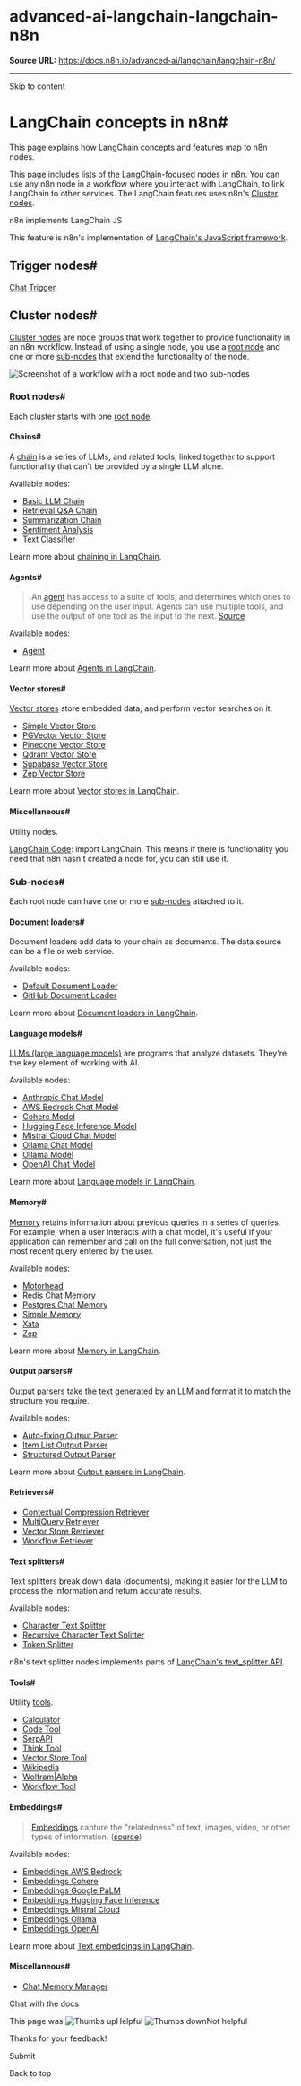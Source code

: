 # advanced-ai-langchain-langchain-n8n

**Source URL:** https://docs.n8n.io/advanced-ai/langchain/langchain-n8n/

---

Skip to content 

[ ](https://github.com/n8n-io/n8n-docs/edit/main/docs/advanced-ai/langchain/langchain-n8n.md "Edit this page")

# LangChain concepts in n8n#

This page explains how LangChain concepts and features map to n8n nodes.

This page includes lists of the LangChain-focused nodes in n8n. You can use any n8n node in a workflow where you interact with LangChain, to link LangChain to other services. The LangChain features uses n8n's [Cluster nodes](../../../integrations/builtin/cluster-nodes/).

n8n implements LangChain JS

This feature is n8n's implementation of [LangChain's JavaScript framework](https://js.langchain.com/docs/get_started/introduction).

## Trigger nodes#

[Chat Trigger](../../../integrations/builtin/core-nodes/n8n-nodes-langchain.chattrigger/)

## Cluster nodes#

[Cluster nodes](../../../glossary/#cluster-node-n8n) are node groups that work together to provide functionality in an n8n workflow. Instead of using a single node, you use a [root node](../../../glossary/#root-node-n8n) and one or more [sub-nodes](../../../glossary/#sub-node-n8n) that extend the functionality of the node.

![Screenshot of a workflow with a root node and two sub-nodes](../../../_images/integrations/builtin/cluster-nodes/root-sub-nodes.png)

### Root nodes#

Each cluster starts with one [root node](../../../glossary/#root-node-n8n).

#### Chains#

A [chain](../../../glossary/#ai-chain) is a series of LLMs, and related tools, linked together to support functionality that can't be provided by a single LLM alone.

Available nodes:

  * [Basic LLM Chain](../../../integrations/builtin/cluster-nodes/root-nodes/n8n-nodes-langchain.chainllm/)
  * [Retrieval Q&A Chain](../../../integrations/builtin/cluster-nodes/root-nodes/n8n-nodes-langchain.chainretrievalqa/)
  * [Summarization Chain](../../../integrations/builtin/cluster-nodes/root-nodes/n8n-nodes-langchain.chainsummarization/)
  * [Sentiment Analysis](../../../integrations/builtin/cluster-nodes/root-nodes/n8n-nodes-langchain.sentimentanalysis/)
  * [Text Classifier](../../../integrations/builtin/cluster-nodes/root-nodes/n8n-nodes-langchain.text-classifier/)



Learn more about [chaining in LangChain](https://js.langchain.com/docs/concepts/lcel).

#### Agents#

> An [agent](../../../glossary/#ai-agent) has access to a suite of tools, and determines which ones to use depending on the user input. Agents can use multiple tools, and use the output of one tool as the input to the next. [Source](https://github.com/langchain-ai/langchainjs/blob/def3a26c054575e1ed40b9062087e8c0a8899633/docs/core_docs/docs/modules/agents/index.mdx)

Available nodes:

  * [Agent](../../../integrations/builtin/cluster-nodes/root-nodes/n8n-nodes-langchain.agent/)



Learn more about [Agents in LangChain](https://js.langchain.com/docs/concepts/agents).

#### Vector stores#

[Vector stores](../../../glossary/#ai-vector-store) store embedded data, and perform vector searches on it.

  * [Simple Vector Store](../../../integrations/builtin/cluster-nodes/root-nodes/n8n-nodes-langchain.vectorstoreinmemory/)
  * [PGVector Vector Store](../../../integrations/builtin/cluster-nodes/root-nodes/n8n-nodes-langchain.vectorstorepgvector/)
  * [Pinecone Vector Store](../../../integrations/builtin/cluster-nodes/root-nodes/n8n-nodes-langchain.vectorstorepinecone/)
  * [Qdrant Vector Store](../../../integrations/builtin/cluster-nodes/root-nodes/n8n-nodes-langchain.vectorstoreqdrant/)
  * [Supabase Vector Store](../../../integrations/builtin/cluster-nodes/root-nodes/n8n-nodes-langchain.vectorstoresupabase/)
  * [Zep Vector Store](../../../integrations/builtin/cluster-nodes/root-nodes/n8n-nodes-langchain.vectorstorezep/)



Learn more about [Vector stores in LangChain](https://js.langchain.com/docs/concepts/vectorstores/).

#### Miscellaneous#

Utility nodes.

[LangChain Code](../../../integrations/builtin/cluster-nodes/root-nodes/n8n-nodes-langchain.code/): import LangChain. This means if there is functionality you need that n8n hasn't created a node for, you can still use it.

### Sub-nodes#

Each root node can have one or more [sub-nodes](../../../glossary/#sub-node-n8n) attached to it.

#### Document loaders#

Document loaders add data to your chain as documents. The data source can be a file or web service.

Available nodes:

  * [Default Document Loader](../../../integrations/builtin/cluster-nodes/sub-nodes/n8n-nodes-langchain.documentdefaultdataloader/)
  * [GitHub Document Loader](../../../integrations/builtin/cluster-nodes/sub-nodes/n8n-nodes-langchain.documentgithubloader/)



Learn more about [Document loaders in LangChain](https://js.langchain.com/docs/concepts/document_loaders).

#### Language models#

[LLMs (large language models)](../../../glossary/#large-language-model-llm) are programs that analyze datasets. They're the key element of working with AI.

Available nodes:

  * [Anthropic Chat Model](../../../integrations/builtin/cluster-nodes/sub-nodes/n8n-nodes-langchain.lmchatanthropic/)
  * [AWS Bedrock Chat Model](../../../integrations/builtin/cluster-nodes/sub-nodes/n8n-nodes-langchain.lmchatawsbedrock/)
  * [Cohere Model](../../../integrations/builtin/cluster-nodes/sub-nodes/n8n-nodes-langchain.lmcohere/)
  * [Hugging Face Inference Model](../../../integrations/builtin/cluster-nodes/sub-nodes/n8n-nodes-langchain.lmopenhuggingfaceinference/)
  * [Mistral Cloud Chat Model](../../../integrations/builtin/cluster-nodes/sub-nodes/n8n-nodes-langchain.lmchatmistralcloud/)
  * [Ollama Chat Model](../../../integrations/builtin/cluster-nodes/sub-nodes/n8n-nodes-langchain.lmchatollama/)
  * [Ollama Model](../../../integrations/builtin/cluster-nodes/sub-nodes/n8n-nodes-langchain.lmollama/)
  * [OpenAI Chat Model](../../../integrations/builtin/cluster-nodes/sub-nodes/n8n-nodes-langchain.lmchatopenai/)



Learn more about [Language models in LangChain](https://js.langchain.com/docs/concepts/chat_models).

#### Memory#

[Memory](../../../glossary/#ai-memory) retains information about previous queries in a series of queries. For example, when a user interacts with a chat model, it's useful if your application can remember and call on the full conversation, not just the most recent query entered by the user.

Available nodes:

  * [Motorhead](../../../integrations/builtin/cluster-nodes/sub-nodes/n8n-nodes-langchain.memorymotorhead/)
  * [Redis Chat Memory](../../../integrations/builtin/cluster-nodes/sub-nodes/n8n-nodes-langchain.memoryredischat/)
  * [Postgres Chat Memory](../../../integrations/builtin/cluster-nodes/sub-nodes/n8n-nodes-langchain.memorypostgreschat/)
  * [Simple Memory](../../../integrations/builtin/cluster-nodes/sub-nodes/n8n-nodes-langchain.memorybufferwindow/)
  * [Xata](../../../integrations/builtin/cluster-nodes/sub-nodes/n8n-nodes-langchain.memoryxata/)
  * [Zep](../../../integrations/builtin/cluster-nodes/sub-nodes/n8n-nodes-langchain.memoryzep/)



Learn more about [Memory in LangChain](https://langchain-ai.github.io/langgraphjs/concepts/memory/).

#### Output parsers#

Output parsers take the text generated by an LLM and format it to match the structure you require.

Available nodes:

  * [Auto-fixing Output Parser](../../../integrations/builtin/cluster-nodes/sub-nodes/n8n-nodes-langchain.outputparserautofixing/)
  * [Item List Output Parser](../../../integrations/builtin/cluster-nodes/sub-nodes/n8n-nodes-langchain.outputparseritemlist/)
  * [Structured Output Parser](../../../integrations/builtin/cluster-nodes/sub-nodes/n8n-nodes-langchain.outputparserstructured/)



Learn more about [Output parsers in LangChain](https://js.langchain.com/docs/concepts/output_parsers/).

#### Retrievers#

  * [Contextual Compression Retriever](../../../integrations/builtin/cluster-nodes/sub-nodes/n8n-nodes-langchain.retrievercontextualcompression/)
  * [MultiQuery Retriever](../../../integrations/builtin/cluster-nodes/sub-nodes/n8n-nodes-langchain.retrievermultiquery/)
  * [Vector Store Retriever](../../../integrations/builtin/cluster-nodes/sub-nodes/n8n-nodes-langchain.retrievervectorstore/)
  * [Workflow Retriever](../../../integrations/builtin/cluster-nodes/sub-nodes/n8n-nodes-langchain.retrieverworkflow/)



#### Text splitters#

Text splitters break down data (documents), making it easier for the LLM to process the information and return accurate results.

Available nodes:

  * [Character Text Splitter](../../../integrations/builtin/cluster-nodes/sub-nodes/n8n-nodes-langchain.textsplittercharactertextsplitter/)
  * [Recursive Character Text Splitter](../../../integrations/builtin/cluster-nodes/sub-nodes/n8n-nodes-langchain.textsplitterrecursivecharactertextsplitter/)
  * [Token Splitter](../../../integrations/builtin/cluster-nodes/sub-nodes/n8n-nodes-langchain.textsplittertokensplitter/)



n8n's text splitter nodes implements parts of [LangChain's text_splitter API](https://js.langchain.com/docs/concepts/text_splitters/).

#### Tools#

Utility [tools](../../../glossary/#ai-tool).

  * [Calculator](../../../integrations/builtin/cluster-nodes/sub-nodes/n8n-nodes-langchain.toolcalculator/)
  * [Code Tool](../../../integrations/builtin/cluster-nodes/sub-nodes/n8n-nodes-langchain.toolcode/)
  * [SerpAPI](../../../integrations/builtin/cluster-nodes/sub-nodes/n8n-nodes-langchain.toolserpapi/)
  * [Think Tool](../../../integrations/builtin/cluster-nodes/sub-nodes/n8n-nodes-langchain.toolthink/)
  * [Vector Store Tool](../../../integrations/builtin/cluster-nodes/sub-nodes/n8n-nodes-langchain.toolvectorstore/)
  * [Wikipedia](../../../integrations/builtin/cluster-nodes/sub-nodes/n8n-nodes-langchain.toolwikipedia/)
  * [Wolfram|Alpha](../../../integrations/builtin/cluster-nodes/sub-nodes/n8n-nodes-langchain.toolwolframalpha/)
  * [Workflow Tool](../../../integrations/builtin/cluster-nodes/sub-nodes/n8n-nodes-langchain.toolworkflow/)



#### Embeddings#

> [Embeddings](../../../glossary/#ai-embedding) capture the "relatedness" of text, images, video, or other types of information. ([source](https://supabase.com/docs/guides/ai/concepts))

Available nodes:

  * [Embeddings AWS Bedrock](../../../integrations/builtin/cluster-nodes/sub-nodes/n8n-nodes-langchain.embeddingsawsbedrock/)
  * [Embeddings Cohere](../../../integrations/builtin/cluster-nodes/sub-nodes/n8n-nodes-langchain.embeddingscohere/)
  * [Embeddings Google PaLM](../../../integrations/builtin/cluster-nodes/sub-nodes/n8n-nodes-langchain.embeddingsgooglepalm/)
  * [Embeddings Hugging Face Inference](../../../integrations/builtin/cluster-nodes/sub-nodes/n8n-nodes-langchain.embeddingshuggingfaceinference/)
  * [Embeddings Mistral Cloud](../../../integrations/builtin/cluster-nodes/sub-nodes/n8n-nodes-langchain.embeddingsmistralcloud/)
  * [Embeddings Ollama](../../../integrations/builtin/cluster-nodes/sub-nodes/n8n-nodes-langchain.embeddingsollama/)
  * [Embeddings OpenAI](../../../integrations/builtin/cluster-nodes/sub-nodes/n8n-nodes-langchain.embeddingsopenai/)



Learn more about [Text embeddings in LangChain](https://js.langchain.com/docs/concepts/embedding_models/).

#### Miscellaneous#

  * [Chat Memory Manager](../../../integrations/builtin/cluster-nodes/sub-nodes/n8n-nodes-langchain.memorymanager/)



Chat with the docs

This page was ![Thumbs up](/_images/assets/thumb_up.png)Helpful  ![Thumbs down](/_images/assets/thumb_down.png)Not helpful 

Thanks for your feedback! 

Submit 

Back to top